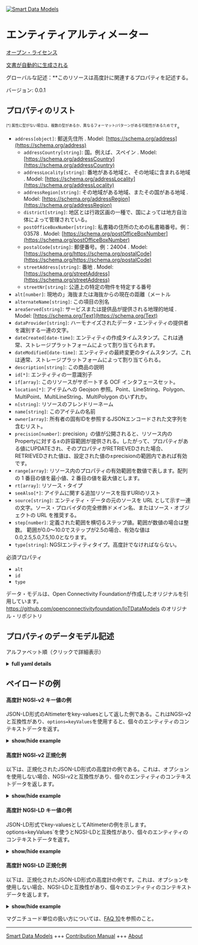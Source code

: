 <!-- 10-Header -->    
[![Smart Data Models](https://smartdatamodels.org/wp-content/uploads/2022/01/SmartDataModels_logo.png "Logo")](https://smartdatamodels.org)    
エンティティアルティメーター    
==============<!-- /10-Header -->    
<!-- 15-License -->    
[オープン・ライセンス](https://github.com/smart-data-models//dataModel.OCF/blob/master/Altimeter/LICENSE.md)    
[文書が自動的に生成される](https://docs.google.com/presentation/d/e/2PACX-1vTs-Ng5dIAwkg91oTTUdt8ua7woBXhPnwavZ0FxgR8BsAI_Ek3C5q97Nd94HS8KhP-r_quD4H0fgyt3/pub?start=false&loop=false&delayms=3000#slide=id.gb715ace035_0_60)    
<!-- /15-License -->    
<!-- 20-Description -->    
グローバルな記述：**このリソースは高度計に関連するプロパティを記述する。    
バージョン: 0.0.1    
<!-- /20-Description -->    
<!-- 30-PropertiesList -->    
## プロパティのリスト    
<sup><sub>[*] 属性に型がない場合は、複数の型があるか、異なるフォーマット/パターンがある可能性があるためです</sub></sup>。    
- `address[object]`: 郵送先住所  . Model: [https://schema.org/address](https://schema.org/address)	- `addressCountry[string]`: 国。例えば、スペイン  . Model: [https://schema.org/addressCountry](https://schema.org/addressCountry)    
	- `addressLocality[string]`: 番地がある地域と、その地域に含まれる地域  . Model: [https://schema.org/addressLocality](https://schema.org/addressLocality)    
	- `addressRegion[string]`: その地域がある地域、またその国がある地域  . Model: [https://schema.org/addressRegion](https://schema.org/addressRegion)    
	- `district[string]`: 地区とは行政区画の一種で、国によっては地方自治体によって管理されている。      
	- `postOfficeBoxNumber[string]`: 私書箱の住所のための私書箱番号。例：03578  . Model: [https://schema.org/postOfficeBoxNumber](https://schema.org/postOfficeBoxNumber)    
	- `postalCode[string]`: 郵便番号。例：24004  . Model: [https://schema.org/https://schema.org/postalCode](https://schema.org/https://schema.org/postalCode)    
	- `streetAddress[string]`: 番地  . Model: [https://schema.org/streetAddress](https://schema.org/streetAddress)    
	- `streetNr[string]`: 公道上の特定の物件を特定する番号      
- `alt[number]`: 現地の」海抜または海抜からの現在の距離（メートル  - `alternateName[string]`: この項目の別名  - `areaServed[string]`: サービスまたは提供品が提供される地理的地域  . Model: [https://schema.org/Text](https://schema.org/Text)- `dataProvider[string]`: ハーモナイズされたデータ・エンティティの提供者を識別する一連の文字。  - `dateCreated[date-time]`: エンティティの作成タイムスタンプ。これは通常、ストレージプラットフォームによって割り当てられます。  - `dateModified[date-time]`: エンティティの最終変更のタイムスタンプ。これは通常、ストレージプラットフォームによって割り当てられる。  - `description[string]`: この商品の説明  - `id[*]`: エンティティの一意識別子  - `if[array]`: このリソースがサポートする OCF インタフェースセット。  - `location[*]`: アイテムへの Geojson 参照。Point、LineString、Polygon、MultiPoint、MultiLineString、MultiPolygon のいずれか。  - `n[string]`: リソースのフレンドリーネーム  - `name[string]`: このアイテムの名前  - `owner[array]`: 所有者の固有IDを参照するJSONエンコードされた文字列を含むリスト。  - `precision[number]`: precision」の値が公開されると、リソース内のPropertyに対する±の許容範囲が提供される。したがって、プロパティがある値にUPDATEされ、そのプロパティがRETRIEVEDされた場合、RETRIEVEDされた値は、設定された値の±precisionの範囲内であれば有効です。  - `range[array]`: リソース内のプロパティの有効範囲を数値で表します。配列の 1 番目の値を最小値、2 番目の値を最大値とします。  - `rt[array]`: リソース・タイプ  - `seeAlso[*]`: アイテムに関する追加リソースを指すURIのリスト  - `source[string]`: エンティティ・データの元のソースを URL として示す一連の文字。ソース・プロバイダの完全修飾ドメイン名、またはソース・オブジェクトの URL を推奨する。  - `step[number]`: 定義された範囲を横切るステップ値。範囲が数値の場合は整数。  範囲が0.0～10.0でステップが2.5の場合、有効な値は0.0,2.5,5.0,7.5,10.0となります。  - `type[string]`: NGSIエンティティタイプ。高度計でなければならない。  <!-- /30-PropertiesList -->    
<!-- 35-RequiredProperties -->    
必須プロパティ    
- `alt`  - `id`  - `type`  <!-- /35-RequiredProperties -->    
<!-- 40-RequiredProperties -->    
データ・モデルは、Open Connectivity Foundationが作成したオリジナルを引用しています。https://github.com/openconnectivityfoundation/IoTDataModels のオリジナル・リポジトリ    
<!-- /40-RequiredProperties -->    
<!-- 50-DataModelHeader -->    
## プロパティのデータモデル記述    
アルファベット順（クリックで詳細表示）    
<!-- /50-DataModelHeader -->    
<!-- 60-ModelYaml -->    
<details><summary><strong>full yaml details</strong></summary>      
```yaml    
Altimeter:      
  description: This Resource describes the properties associated with altimeter.The Property 'alt' is the distance (metres) above or below 'local' sea-level.      
  properties:      
    address:      
      description: The mailing address      
      properties:      
        addressCountry:      
          description: 'The country. For example, Spain'      
          type: string      
          x-ngsi:      
            model: https://schema.org/addressCountry      
            type: Property      
        addressLocality:      
          description: 'The locality in which the street address is, and which is in the region'      
          type: string      
          x-ngsi:      
            model: https://schema.org/addressLocality      
            type: Property      
        addressRegion:      
          description: 'The region in which the locality is, and which is in the country'      
          type: string      
          x-ngsi:      
            model: https://schema.org/addressRegion      
            type: Property      
        district:      
          description: 'A district is a type of administrative division that, in some countries, is managed by the local government'      
          type: string      
          x-ngsi:      
            type: Property      
        postOfficeBoxNumber:      
          description: 'The post office box number for PO box addresses. For example, 03578'      
          type: string      
          x-ngsi:      
            model: https://schema.org/postOfficeBoxNumber      
            type: Property      
        postalCode:      
          description: 'The postal code. For example, 24004'      
          type: string      
          x-ngsi:      
            model: https://schema.org/https://schema.org/postalCode      
            type: Property      
        streetAddress:      
          description: The street address      
          type: string      
          x-ngsi:      
            model: https://schema.org/streetAddress      
            type: Property      
        streetNr:      
          description: Number identifying a specific property on a public street      
          type: string      
          x-ngsi:      
            type: Property      
      type: object      
      x-ngsi:      
        model: https://schema.org/address      
        type: Property      
    alt:      
      description: The current distance (metres) above or below 'local' sea-level      
      readOnly: true      
      type: number      
      x-ngsi:      
        type: Property      
    alternateName:      
      description: An alternative name for this item      
      type: string      
      x-ngsi:      
        type: Property      
    areaServed:      
      description: The geographic area where a service or offered item is provided      
      type: string      
      x-ngsi:      
        model: https://schema.org/Text      
        type: Property      
    dataProvider:      
      description: A sequence of characters identifying the provider of the harmonised data entity      
      type: string      
      x-ngsi:      
        type: Property      
    dateCreated:      
      description: Entity creation timestamp. This will usually be allocated by the storage platform      
      format: date-time      
      type: string      
      x-ngsi:      
        type: Property      
    dateModified:      
      description: Timestamp of the last modification of the entity. This will usually be allocated by the storage platform      
      format: date-time      
      type: string      
      x-ngsi:      
        type: Property      
    description:      
      description: A description of this item      
      type: string      
      x-ngsi:      
        type: Property      
    id:      
      anyOf:      
        - description: Identifier format of any NGSI entity      
          maxLength: 256      
          minLength: 1      
          pattern: ^[\w\-\.\{\}\$\+\*\[\]`|~^@!,:\\]+$      
          type: string      
          x-ngsi:      
            type: Property      
        - description: Identifier format of any NGSI entity      
          format: uri      
          type: string      
          x-ngsi:      
            type: Property      
      description: Unique identifier of the entity      
      x-ngsi:      
        type: Property      
    if:      
      description: The OCF Interface set supported by this Resource      
      items:      
        enum:      
          - oic.if.s      
          - oic.if.baseline      
        type: string      
      minItems: 2      
      readOnly: true      
      type: array      
      uniqueItems: true      
      x-ngsi:      
        type: Property      
    location:      
      description: 'Geojson reference to the item. It can be Point, LineString, Polygon, MultiPoint, MultiLineString or MultiPolygon'      
      oneOf:      
        - description: Geojson reference to the item. Point      
          properties:      
            bbox:      
              items:      
                type: number      
              minItems: 4      
              type: array      
            coordinates:      
              items:      
                type: number      
              minItems: 2      
              type: array      
            type:      
              enum:      
                - Point      
              type: string      
          required:      
            - type      
            - coordinates      
          title: GeoJSON Point      
          type: object      
          x-ngsi:      
            type: GeoProperty      
        - description: Geojson reference to the item. LineString      
          properties:      
            bbox:      
              items:      
                type: number      
              minItems: 4      
              type: array      
            coordinates:      
              items:      
                items:      
                  type: number      
                minItems: 2      
                type: array      
              minItems: 2      
              type: array      
            type:      
              enum:      
                - LineString      
              type: string      
          required:      
            - type      
            - coordinates      
          title: GeoJSON LineString      
          type: object      
          x-ngsi:      
            type: GeoProperty      
        - description: Geojson reference to the item. Polygon      
          properties:      
            bbox:      
              items:      
                type: number      
              minItems: 4      
              type: array      
            coordinates:      
              items:      
                items:      
                  items:      
                    type: number      
                  minItems: 2      
                  type: array      
                minItems: 4      
                type: array      
              type: array      
            type:      
              enum:      
                - Polygon      
              type: string      
          required:      
            - type      
            - coordinates      
          title: GeoJSON Polygon      
          type: object      
          x-ngsi:      
            type: GeoProperty      
        - description: Geojson reference to the item. MultiPoint      
          properties:      
            bbox:      
              items:      
                type: number      
              minItems: 4      
              type: array      
            coordinates:      
              items:      
                items:      
                  type: number      
                minItems: 2      
                type: array      
              type: array      
            type:      
              enum:      
                - MultiPoint      
              type: string      
          required:      
            - type      
            - coordinates      
          title: GeoJSON MultiPoint      
          type: object      
          x-ngsi:      
            type: GeoProperty      
        - description: Geojson reference to the item. MultiLineString      
          properties:      
            bbox:      
              items:      
                type: number      
              minItems: 4      
              type: array      
            coordinates:      
              items:      
                items:      
                  items:      
                    type: number      
                  minItems: 2      
                  type: array      
                minItems: 2      
                type: array      
              type: array      
            type:      
              enum:      
                - MultiLineString      
              type: string      
          required:      
            - type      
            - coordinates      
          title: GeoJSON MultiLineString      
          type: object      
          x-ngsi:      
            type: GeoProperty      
        - description: Geojson reference to the item. MultiLineString      
          properties:      
            bbox:      
              items:      
                type: number      
              minItems: 4      
              type: array      
            coordinates:      
              items:      
                items:      
                  items:      
                    items:      
                      type: number      
                    minItems: 2      
                    type: array      
                  minItems: 4      
                  type: array      
                type: array      
              type: array      
            type:      
              enum:      
                - MultiPolygon      
              type: string      
          required:      
            - type      
            - coordinates      
          title: GeoJSON MultiPolygon      
          type: object      
          x-ngsi:      
            type: GeoProperty      
      x-ngsi:      
        type: GeoProperty      
    n:      
      description: Friendly name of the Resource      
      maxLength: 64      
      readOnly: true      
      type: string      
      x-ngsi:      
        type: Property      
    name:      
      description: The name of this item      
      type: string      
      x-ngsi:      
        type: Property      
    owner:      
      description: A List containing a JSON encoded sequence of characters referencing the unique Ids of the owner(s)      
      items:      
        anyOf:      
          - description: Identifier format of any NGSI entity      
            maxLength: 256      
            minLength: 1      
            pattern: ^[\w\-\.\{\}\$\+\*\[\]`|~^@!,:\\]+$      
            type: string      
            x-ngsi:      
              type: Property      
          - description: Identifier format of any NGSI entity      
            format: uri      
            type: string      
            x-ngsi:      
              type: Property      
        description: Unique identifier of the entity      
        x-ngsi:      
          type: Property      
      type: array      
      x-ngsi:      
        type: Property      
    precision:      
      description: 'When exposed the value in ''precision'' provides a +/- tolerance against the Properties in the Resource. Thus if a Property is UPDATED to a value and that Property then RETRIEVED, the RETRIEVED value is valid if in the range of the set value +/- precision'      
      readOnly: true      
      type: number      
      x-ngsi:      
        type: Property      
    range:      
      description: 'The valid range for the Property in the Resource as a number. The first value in the array is the minimum value, the second value in the array is the maximum value'      
      items:      
        type: number      
      maxItems: 2      
      minItems: 2      
      readOnly: true      
      type: array      
      x-ngsi:      
        type: Property      
    rt:      
      description: The Resource Type      
      items:      
        enum:      
          - oic.r.altimeter      
        maxLength: 64      
        type: string      
      minItems: 1      
      readOnly: true      
      type: array      
      uniqueItems: true      
      x-ngsi:      
        type: Property      
    seeAlso:      
      description: list of uri pointing to additional resources about the item      
      oneOf:      
        - items:      
            format: uri      
            type: string      
          minItems: 1      
          type: array      
        - format: uri      
          type: string      
      x-ngsi:      
        type: Property      
    source:      
      description: 'A sequence of characters giving the original source of the entity data as a URL. Recommended to be the fully qualified domain name of the source provider, or the URL to the source object'      
      type: string      
      x-ngsi:      
        type: Property      
    step:      
      description: 'Step value across the defined range an integer when the range is a number.  This is the increment for valid values across the range; so if range is 0.0..10.0 and step is 2.5 then valid values are 0.0,2.5,5.0,7.5,10.0'      
      readOnly: true      
      type: number      
      x-ngsi:      
        type: Property      
    type:      
      description: NGSI entity type. It has to be Altimeter      
      enum:      
        - Altimeter      
      type: string      
      x-ngsi:      
        type: Property      
  required:      
    - alt      
    - id      
    - type      
  type: object      
  x-derived-from: https://raw.githubusercontent.com/openconnectivityfoundation/IoTDataModels/master/AltimeterResURI.swagger.json      
  x-disclaimer: 'Redistribution and use in source and binary forms, with or without modification, are permitted  provided that the license conditions are met. Copyleft (c) 2022 Contributors to Smart Data Models Program'      
  x-license-url: https://github.com/smart-data-models/dataModel.OCF/blob/master/Altimeter/LICENSE.md      
  x-model-schema: https://smart-data-models.github.io/dataModel.OCF/Altimeter/schema.json      
  x-model-tags: OCF      
  x-version: 0.0.1      
```    
</details>      
<!-- /60-ModelYaml -->    
<!-- 70-MiddleNotes -->    
<!-- /70-MiddleNotes -->    
<!-- 80-Examples -->    
## ペイロードの例    
#### 高度計 NGSI-v2 キー値の例    
JSON-LD形式のAltimeterをkey-valuesとして返した例である。これはNGSI-v2と互換性があり、`options=keyValues`を使用すると、個々のエンティティのコンテキストデータを返す。    
<details><summary><strong>show/hide example</strong></summary>      
```json  
{  
  "id": "urn:ngsi-ld:Altimeter:id:TWDF:66254261",  
  "dateCreated": "1998-06-13T14:49:06Z",  
  "dateModified": "2023-02-09T05:06:53Z",  
  "source": "Perhaps maybe class. Authority according wear develop become. Letter fall reduce woman f",  
  "name": "Result build remain close natural history relate method. Later nature yeah party arrive. Dog something friend special.",  
  "alternateName": "Care learn whole. Arrive employee meeting about still cold once view. Check leave space.",  
  "description": "Court",  
  "dataProvider": "Mean eight design put. Focus specific instead finally region two various. Whatever them seem let head program environment. Behind impro",  
  "owner": [  
    "urn:ngsi-ld:Altimeter:items:REST:24340353",  
    "urn:ngsi-ld:Altimeter:items:JPXH:89305576"  
  ],  
  "seeAlso": [  
    "urn:ngsi-ld:Altimeter:items:YJDK:74161276"  
  ],  
  "location": {  
    "type": "Point",  
    "coordinates": [  
      71.586845,  
      113.083418  
    ]  
  },  
  "address": {  
    "streetAddress": "Concern today writer song operation city issue. Challenge conference service price miss. National w",  
    "addressLocality": "Age simply score character force. Thousand seem hope. Field fill great care.",  
    "addressRegion": "Help like find size. Check explain reduce value. Across recently choice policy writer avoid.",  
    "addressCountry": "Arrive east threat south wear budget. Tv program job unit blue sit.",  
    "postalCode": "And until cultural quickly her pick Mrs. Medical fear light.",  
    "postOfficeBoxNumber": "Story thousand employee either second customer oil. Space American avoid police work drug water physical. Resource husband Congress government follow economic dream.",  
    "streetNr": "South worker history wish bot",  
    "district": "Station want national quickly father thing. Whatever ago across do long clearly worker."  
  },  
  "areaServed": "Order nothing mention pull war stand. Store along feel without seem. Young candidate whether learn glass.",  
  "rt": [  
    "oic.r.altimeter"  
  ],  
  "alt": 821.8,  
  "n": "Want among want model its whether visit",  
  "precision": 735.5,  
  "range": [  
    826.2,  
    991.8  
  ],  
  "step": 295.7,  
  "if": [  
    "oic.if.baseline",  
    "oic.if.s"  
  ],  
  "type": "Altimeter"  
}  
```  
</details>    
#### 高度計 NGSI-v2 正規化例    
以下は、正規化されたJSON-LD形式の高度計の例である。これは、オプションを使用しない場合、NGSI-v2と互換性があり、個々のエンティティのコンテキストデータを返します。    
<details><summary><strong>show/hide example</strong></summary>      
```json  
{  
  "id": "urn:ngsi-ld:Altimeter:id:TWDF:66254261",  
  "dateCreated": {  
    "type": "DateTime",  
    "value": "1998-06-13T14:49:06Z"  
  },  
  "dateModified": {  
    "type": "DateTime",  
    "value": "2023-02-09T05:06:53Z"  
  },  
  "source": {  
    "type": "Text",  
    "value": "Perhaps maybe class. Authority according wear develop become. Letter fall reduce woman f"  
  },  
  "name": {  
    "type": "Text",  
    "value": "Result build remain close natural history relate method. Later nature yeah party arrive. Dog something friend special."  
  },  
  "alternateName": {  
    "type": "Text",  
    "value": "Care learn whole. Arrive employee meeting about still cold once view. Check leave space."  
  },  
  "description": {  
    "type": "Text",  
    "value": "Court"  
  },  
  "dataProvider": {  
    "type": "Text",  
    "value": "Mean eight design put. Focus specific instead finally region two various. Whatever them seem let head program environment. Behind impro"  
  },  
  "owner": {  
    "type": "StructuredValue",  
    "value": [  
      "urn:ngsi-ld:Altimeter:items:REST:24340353",  
      "urn:ngsi-ld:Altimeter:items:JPXH:89305576"  
    ]  
  },  
  "seeAlso": {  
    "type": "StructuredValue",  
    "value": [  
      "urn:ngsi-ld:Altimeter:items:YJDK:74161276"  
    ]  
  },  
  "location": {  
    "type": "geo:json",  
    "value": {  
      "type": "Point",  
      "coordinates": [  
        71.586845,  
        113.083418  
      ]  
    }  
  },  
  "address": {  
    "type": "StructuredValue",  
    "value": {  
      "streetAddress": "Concern today writer song operation city issue. Challenge conference service price miss. National w",  
      "addressLocality": "Age simply score character force. Thousand seem hope. Field fill great care.",  
      "addressRegion": "Help like find size. Check explain reduce value. Across recently choice policy writer avoid.",  
      "addressCountry": "Arrive east threat south wear budget. Tv program job unit blue sit.",  
      "postalCode": "And until cultural quickly her pick Mrs. Medical fear light.",  
      "postOfficeBoxNumber": "Story thousand employee either second customer oil. Space American avoid police work drug water physical. Resource husband Congress government follow economic dream.",  
      "streetNr": "South worker history wish bot",  
      "district": "Station want national quickly father thing. Whatever ago across do long clearly worker."  
    }  
  },  
  "areaServed": {  
    "type": "Text",  
    "value": "Order nothing mention pull war stand. Store along feel without seem. Young candidate whether learn glass."  
  },  
  "rt": {  
    "type": "StructuredValue",  
    "value": [  
      "oic.r.altimeter"  
    ]  
  },  
  "alt": {  
    "type": "Number",  
    "value": 821.8  
  },  
  "n": {  
    "type": "Text",  
    "value": "Want among want model its whether visit"  
  },  
  "precision": {  
    "type": "Number",  
    "value": 735.5  
  },  
  "range": {  
    "type": "StructuredValue",  
    "value": [  
      826.2,  
      991.8  
    ]  
  },  
  "step": {  
    "type": "Number",  
    "value": 295.7  
  },  
  "if": {  
    "type": "StructuredValue",  
    "value": [  
      "oic.if.baseline",  
      "oic.if.s"  
    ]  
  },  
  "type": "Altimeter"  
}  
```  
</details>    
#### 高度計 NGSI-LD キー値の例    
JSON-LD形式でkey-valuesとしてAltimeterの例を示します。options=keyValues`を使うとNGSI-LDと互換性があり、個々のエンティティのコンテキストデータを返す。    
<details><summary><strong>show/hide example</strong></summary>      
```json  
{  
  "id": "urn:ngsi-ld:Altimeter:id:TWDF:66254261",  
  "dateCreated": "1998-06-13T14:49:06Z",  
  "dateModified": "2023-02-09T05:06:53Z",  
  "source": "Perhaps maybe class. Authority according wear develop become. Letter fall reduce woman f",  
  "name": "Result build remain close natural history relate method. Later nature yeah party arrive. Dog something friend special.",  
  "alternateName": "Care learn whole. Arrive employee meeting about still cold once view. Check leave space.",  
  "description": "Court",  
  "dataProvider": "Mean eight design put. Focus specific instead finally region two various. Whatever them seem let head program environment. Behind impro",  
  "owner": [  
    "urn:ngsi-ld:Altimeter:items:REST:24340353",  
    "urn:ngsi-ld:Altimeter:items:JPXH:89305576"  
  ],  
  "seeAlso": [  
    "urn:ngsi-ld:Altimeter:items:YJDK:74161276"  
  ],  
  "location": {  
    "type": "Point",  
    "coordinates": [  
      71.586845,  
      113.083418  
    ]  
  },  
  "address": {  
    "streetAddress": "Concern today writer song operation city issue. Challenge conference service price miss. National w",  
    "addressLocality": "Age simply score character force. Thousand seem hope. Field fill great care.",  
    "addressRegion": "Help like find size. Check explain reduce value. Across recently choice policy writer avoid.",  
    "addressCountry": "Arrive east threat south wear budget. Tv program job unit blue sit.",  
    "postalCode": "And until cultural quickly her pick Mrs. Medical fear light.",  
    "postOfficeBoxNumber": "Story thousand employee either second customer oil. Space American avoid police work drug water physical. Resource husband Congress government follow economic dream.",  
    "streetNr": "South worker history wish bot",  
    "district": "Station want national quickly father thing. Whatever ago across do long clearly worker."  
  },  
  "areaServed": "Order nothing mention pull war stand. Store along feel without seem. Young candidate whether learn glass.",  
  "rt": [  
    "oic.r.altimeter"  
  ],  
  "alt": 821.8,  
  "n": "Want among want model its whether visit",  
  "precision": 735.5,  
  "range": [  
    826.2,  
    991.8  
  ],  
  "step": 295.7,  
  "if": [  
    "oic.if.baseline",  
    "oic.if.s"  
  ],  
  "type": "Altimeter",  
  "@context": [  
    "https://smartdatamodels.org/context.jsonld"  
  ]  
}  
```  
</details>    
#### 高度計 NGSI-LD 正規化例    
以下は、正規化されたJSON-LD形式の高度計の例です。これは、オプションを使用しない場合、NGSI-LDと互換性があり、個々のエンティティのコンテキストデータを返します。    
<details><summary><strong>show/hide example</strong></summary>      
```json  
{  
    "id": "urn:ngsi-ld:Altimeter:id:TWDF:66254261",  
    "dateCreated": {  
        "type": "Property",  
        "value": {  
            "@type": "DateTime",  
            "@value": "1998-06-13T14:49:06Z"  
        }  
    },  
    "dateModified": {  
        "type": "Property",  
        "value": {  
            "@type": "DateTime",  
            "@value": "2023-02-09T05:06:53Z"  
        }  
    },  
    "source": {  
        "type": "Property",  
        "value": "Perhaps maybe class. Authority according wear develop become. Letter fall reduce woman f"  
    },  
    "name": {  
        "type": "Property",  
        "value": "Result build remain close natural history relate method. Later nature yeah party arrive. Dog something friend special."  
    },  
    "alternateName": {  
        "type": "Property",  
        "value": "Care learn whole. Arrive employee meeting about still cold once view. Check leave space."  
    },  
    "description": {  
        "type": "Property",  
        "value": "Court"  
    },  
    "dataProvider": {  
        "type": "Property",  
        "value": "Mean eight design put. Focus specific instead finally region two various. Whatever them seem let head program environment. Behind impro"  
    },  
    "owner": {  
        "type": "Property",  
        "value": [  
            "urn:ngsi-ld:Altimeter:items:REST:24340353",  
            "urn:ngsi-ld:Altimeter:items:JPXH:89305576"  
        ]  
    },  
    "seeAlso": {  
        "type": "Property",  
        "value": [  
            "urn:ngsi-ld:Altimeter:items:YJDK:74161276"  
        ]  
    },  
    "location": {  
        "type": "GeoProperty",  
        "value": {  
            "type": "Point",  
            "coordinates": [  
                71.586845,  
                113.083418  
            ]  
        }  
    },  
    "address": {  
        "type": "Property",  
        "value": {  
            "streetAddress": "Concern today writer song operation city issue. Challenge conference service price miss. National w",  
            "addressLocality": "Age simply score character force. Thousand seem hope. Field fill great care.",  
            "addressRegion": "Help like find size. Check explain reduce value. Across recently choice policy writer avoid.",  
            "addressCountry": "Arrive east threat south wear budget. Tv program job unit blue sit.",  
            "postalCode": "And until cultural quickly her pick Mrs. Medical fear light.",  
            "postOfficeBoxNumber": "Story thousand employee either second customer oil. Space American avoid police work drug water physical. Resource husband Congress government follow economic dream.",  
            "streetNr": "South worker history wish bot",  
            "district": "Station want national quickly father thing. Whatever ago across do long clearly worker."  
        }  
    },  
    "areaServed": {  
        "type": "Property",  
        "value": "Order nothing mention pull war stand. Store along feel without seem. Young candidate whether learn glass."  
    },  
    "rt": {  
        "type": "Property",  
        "value": [  
            "oic.r.altimeter"  
        ]  
    },  
    "alt": {  
        "type": "Property",  
        "value": 821.8  
    },  
    "n": {  
        "type": "Property",  
        "value": "Want among want model its whether visit"  
    },  
    "precision": {  
        "type": "Property",  
        "value": 735.5  
    },  
    "range": {  
        "type": "Property",  
        "value": [  
            826.2,  
            991.8  
        ]  
    },  
    "step": {  
        "type": "Property",  
        "value": 295.7  
    },  
    "if": {  
        "type": "Property",  
        "value": [  
            "oic.if.baseline",  
            "oic.if.s"  
        ]  
    },  
    "type": "Altimeter",  
    "@context": [  
        "https://smartdatamodels.org/context.jsonld"  
    ]  
}  
```  
</details><!-- /80-Examples -->    
<!-- 90-FooterNotes -->    
<!-- /90-FooterNotes -->    
<!-- 95-Units -->    
マグニチュード単位の扱い方については、[FAQ 10](https://smartdatamodels.org/index.php/faqs/)を参照のこと。    
<!-- /95-Units -->    
<!-- 97-LastFooter -->    
---    
[Smart Data Models](https://smartdatamodels.org) +++ [Contribution Manual](https://bit.ly/contribution_manual) +++ [About](https://bit.ly/Introduction_SDM)<!-- /97-LastFooter -->    
